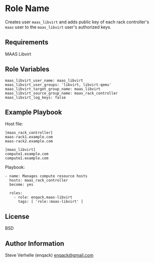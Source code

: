 Role Name
=========

Creates user `maas_libvirt` and adds public key of each rack controller's `maas` user to the `maas_libvirt` user's authorized keys.

Requirements
------------

MAAS
Libvirt

Role Variables
--------------

    maas_libvirt_user_name: maas_libvirt
    maas_libvirt_user_groups: 'libvirt, libvirt-qemu'
    maas_libvirt_target_group_name: maas_libvirt
    maas_libvirt_source_group_name: maas_rack_controller
    maas_libvirt_log_keys: false

Example Playbook
----------------

Host file:

    [maas_rack_controller]
    maas-rack1.example.com
    maas-rack2.example.com

    [maas_libvirt]
    compute1.example.com
    compute1.example.com 


Playbook:

    - name: Manages compute resource hosts
      hosts: maas_rack_controller
      become: yes

      roles: 
        - role: enqack.maas-libvirt
          tags: [ 'role::maas-libvirt' ]

License
-------

BSD

Author Information
------------------

Steve Verhelle (enqack) enqack@gmail.com
